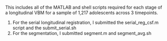 This includes all of the MATLAB and shell scripts required for each stage of a longitudinal VBM for a sample of 1,217 adolescents across 3 timepoints.

1. For the serial longitudinal registration, I submitted the serial_reg_csf.m script and the submit_serial.sh
2. For the segmentation, I submitted segment.m and segment_avg.sh
